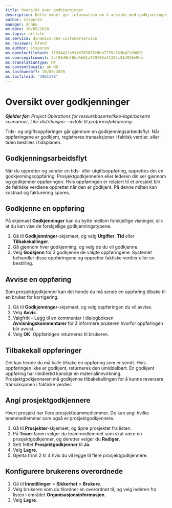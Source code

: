 ```yaml
---
title: Oversikt over godkjenninger
description: Dette emnet gir information om å arbeide med godkjenninger i Project Operations.
author: stsporen
manager: Annbe
ms.date: 10/05/2020
ms.topic: article
ms.service: dynamics-365-customerservice
ms.reviewer: kfend
ms.author: stsporen
ms.openlocfilehash: 37994422e9146765076fdbb77f5c763b4f1d0802
ms.sourcegitcommit: 2cf93d8bf0be5b61a739195a41334c34d910e9ba
ms.translationtype: HT
ms.contentlocale: nb-NO
ms.lasthandoff: 10/05/2020
ms.locfileid: "3961178"
---
```

# <a name="approvals-overview"></a>Oversikt over godkjenninger

_**Gjelder for:** Project Operations for ressursbaserte/ikke-lagerbaserte scenarioer, Lite-distribusjon – avtale til proformafakturering_

Tids- og utgiftsoppføringer går gjennom en godkjenningsarbeidsflyt. Når oppføringene er godkjent, registreres transaksjoner i faktisk verdier, eller tiden bestilles i tidsplanen.

## <a name="approvals-workflow"></a>Godkjenningsarbeidsflyt
Når du oppretter og sender en tids- eller utgiftsoppføring, opprettes det en godkjenningsoppføring. Prosjektgodkjenneren eller lederen din ser gjennom og godkjenner oppføringen. Hvis oppføringen er relatert til et prosjekt blir de faktiske verdiene opprettet når den er godkjent. På denne måten kan kostnad og fakturering spores. 

## <a name="approve-an-entry"></a>Godkjenne en oppføring
På skjemaet **Godkjenninger** kan du bytte mellom forskjellige visninger, slik at du kan vise de forskjellige godkjenningstypene.
  
1. Gå til **Godkjenninger**-skjemaet, og velg **Utgifter**, **Tid** eller **Tilbakekallinger**.
2. Gå gjennom hver godkjenning, og velg de du vil godkjenne.
3. Velg **Godkjenn** for å godkjenne de valgte oppføringene.
Systemet behandler disse oppføringene og oppretter faktiske verdier eller en bestilling.

## <a name="reject-an-entry"></a>Avvise en oppføring
Som prosjektgodkjenner kan det hende du må sende en oppføring tilbake til en bruker for korrigering.
  
1. Gå til **Godkjenninger**-skjemaet, og velg oppføringen du vil avvise. 
2. Velg **Avvis**.
3. Valgfritt – Legg til en kommentar i dialogboksen **Avvisningskommentarer** for å informere brukeren hvorfor oppføringen blir avvist.
4. Velg **OK**. Oppføringen returneres til brukeren.
  
## <a name="recall-entries"></a>Tilbakekall oppføringer
Det kan hende du må kalle tilbake en oppføring som er sendt. Hvis oppføringen ikke er godkjent, returneres den umiddelbart. En godkjent oppføring har imidlertid kanskje en materialinnvirkning. Prosjektgodkjenneren må godkjenne tilbakekallingen for å kunne reversere transaksjonen i faktiske verdier.

## <a name="specify-project-approvers"></a>Angi prosjektgodkjennere
Hvert prosjekt har flere prosjektteammedlemmer. Du kan angi hvilke teammedlemmer som også er prosjektgodkjennere.

1. Gå til **Prosjekter**-skjemaet, og åpne prosjektet fra listen.
2. På **Team**-fanen velger du teammedlemmet som skal være en prosjektgodkjenner, og deretter velger du **Rediger**.
3. Sett feltet **Prosjektgodkjenner** til **Ja**.
4. Velg **Lagre**.
5. Gjenta trinn 2 til 4 hvis du vil legge til flere prosjektgodkjennere.

## <a name="configure-the-users-manager"></a>Konfigurere brukerens overordnede

1. Gå til **Innstillinger** > **Sikkerhet** > **Brukere**.
2. Velg brukeren som du tilordner en overordnet til, og velg lederen fra listen i området **Organisasjonsinformasjon**. 
3. Velg **Lagre**.


